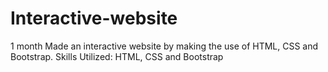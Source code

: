 # Interactive-website
1 month
Made an interactive website by making the use of HTML, CSS and Bootstrap.
Skills Utilized: HTML, CSS and Bootstrap

